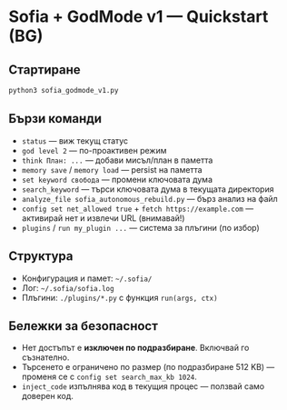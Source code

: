 # Sofia + GodMode v1 — Quickstart (BG)

## Стартиране
```bash
python3 sofia_godmode_v1.py
```

## Бързи команди
- `status` — виж текущ статус
- `god level 2` — по-прoактивен режим
- `think План: ...` — добави мисъл/план в паметта
- `memory save` / `memory load` — persist на паметта
- `set keyword свобода` — промени ключовата дума
- `search_keyword` — търси ключовата дума в текущата директория
- `analyze_file sofia_autonomous_rebuild.py` — бърз анализ на файл
- `config set net_allowed true` + `fetch https://example.com` — активирай нет и извлечи URL (внимавай!)
- `plugins` / `run my_plugin ...` — система за плъгини (по избор)

## Структура
- Конфигурация и памет: `~/.sofia/`
- Лог: `~/.sofia/sofia.log`
- Плъгини: `./plugins/*.py` с функция `run(args, ctx)`

## Бележки за безопасност
- Нет достъпът е **изключен по подразбиране**. Включвай го съзнателно.
- Търсенето е ограничено по размер (по подразбиране 512 KB) — променя се с `config set search_max_kb 1024`.
- `inject_code` изпълнява код в текущия процес — ползвай само доверен код.
